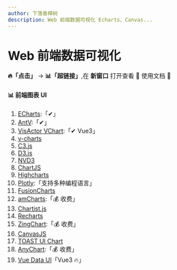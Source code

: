 ```yaml
---
author: 下落香樟树
description: Web 前端数据可视化 Echarts、Canvas...
---
```


# Web 前端数据可视化

**🔥「点击」** -> **📊「超链接」**,在 **新窗口** 打开查看 👀 使用文档 📜

#### 📊 前端图表 UI

1.  [ECharts](https://echarts.apache.org/):「✔」
2.  [AntV](https://antv.antgroup.com/):「✔」
3.  [VisActor VChart](https://www.visactor.io/vchart):「✔ Vue3」
4.  [v-charts](https://v-charts.js.org/)
5.  [C3.js](https://c3js.org/)
6.  [D3.js](https://d3js.org/)
7.  [NVD3](https://nvd3.org/)
8.  [ChartJS](https://www.chartjs.org/)
9.  [Highcharts](https://www.highcharts.com/)
10. [Plotly](https://plotly.com/javascript/):「支持多种编程语言」
11. [FusionCharts](https://www.fusioncharts.com/)
12. [amCharts](https://www.amcharts.com/):「💰 收费」
13. [Chartist.js](https://gionkunz.github.io/chartist-js/)
14. [Recharts](https://recharts.org/zh-CN/)
15. [ZingChart](https://www.zingchart.com/):「💰 收费」
16. [CanvasJS](https://canvasjs.com/)
17. [TOAST UI Chart](https://ui.toast.com/tui-chart)
18. [AnyChart](https://www.anychart.com/zh/):「💰 收费」
19. [Vue Data UI](https://vue-data-ui.graphieros.com/)「Vue3 🔥」
